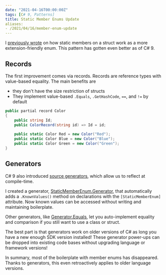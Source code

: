 ```yaml
---
date: "2021-04-16T00:00:00Z"
tags: [C# 9, Patterns]
title: Static Member Enums Update
aliases:
- /2021/04/16/member-enum-update
---
```


I [previously wrote](../posts/2020-08-07-Structs-vs-Enums.md) on how static members on a struct work as a more extension-friendly enum. This pattern has gotten even better as of C# 9.
<!--more-->

## Records
The first improvement comes via records. Records are reference types with value-based equality. The main benefits are
- they don't have the size restriction of structs
- They implement value-based `.Equals`, `.GetHashCode`, `==`, and `!=` by default

```cs
public partial record Color
{
    public string Id;
    public ColorRecord(string id) => Id = id;
    
    public static Color Red = new Color("Red");
    public static Color Blue = new Color("Blue");
    public static Color Green = new Color("Green");
}
```

## Generators
C# 9 also introduced [source generators](https://devblogs.microsoft.com/dotnet/introducing-c-source-generators/), which allow us to reflect at compile-time.

I created a generator, [StaticMemberEnum.Generator](https://github.com/farlee2121/StaticPropertyEnum.Generator), that automatically adds a `.KnownValues()` method on declarations with the `[StaticMemberEnum]` attribute. Now known values can be accessed without writing and maintaining boilerplate.

Other generators, like [Generator.Equals](https://github.com/diegofrata/Generator.Equals), let you auto-implement equality and comparison if you still want to use a class or struct.

The best part is that generators work on older versions of C# as long you have a new enough SDK version installed! These generator power-ups can be dropped into existing code bases without upgrading language or framework versions!


In summary, most of the boilerplate with member enums has disappeared. Thanks to generators, this even retroactively applies to older language versions. 